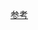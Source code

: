 [参考](https://github.com/lwwjxz/Blogs/blob/master/image/%E8%B0%88%E8%B0%88%E9%A2%86%E5%9F%9F%E5%BB%BA%E6%A8%A1%20_%20Yilun%20Fan's%20Blog.pdf)    

